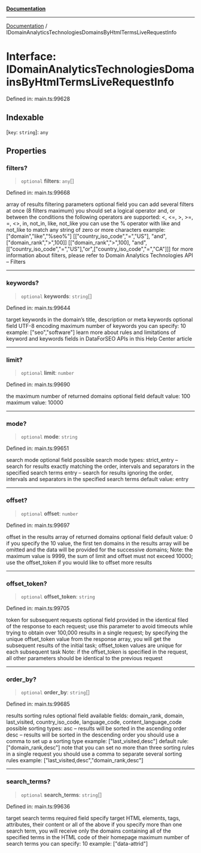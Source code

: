 [**Documentation**](../README.md)

***

[Documentation](../README.md) / IDomainAnalyticsTechnologiesDomainsByHtmlTermsLiveRequestInfo

# Interface: IDomainAnalyticsTechnologiesDomainsByHtmlTermsLiveRequestInfo

Defined in: main.ts:99628

## Indexable

\[`key`: `string`\]: `any`

## Properties

### filters?

> `optional` **filters**: `any`[]

Defined in: main.ts:99668

array of results filtering parameters
optional field
you can add several filters at once (8 filters maximum)
you should set a logical operator and, or between the conditions
the following operators are supported:
<, <=, >, >=, =, <>, in, not_in, like, not_like
you can use the % operator with like and not_like to match any string of zero or more characters
example:
["domain","like","%seo%"]
[["country_iso_code","=","US"],
"and",
["domain_rank",">",100]]
[["domain_rank",">",100],
"and",
[["country_iso_code","=","US"],"or",["country_iso_code","=","CA"]]]
for more information about filters, please refer to Domain Analytics Technologies API – Filters

***

### keywords?

> `optional` **keywords**: `string`[]

Defined in: main.ts:99644

target keywords in the domain’s title, description or meta keywords
optional field
UTF-8 encoding
maximum number of keywords you can specify: 10
example:
["seo","software"]
learn more about rules and limitations of keyword and keywords fields in DataForSEO APIs in this Help Center article

***

### limit?

> `optional` **limit**: `number`

Defined in: main.ts:99690

the maximum number of returned domains
optional field
default value: 100
maximum value: 10000

***

### mode?

> `optional` **mode**: `string`

Defined in: main.ts:99651

search mode
optional field
possible search mode types:
strict_entry – search for results exactly matching the order, intervals and separators in the specified search terms
entry – search for results ignoring the order, intervals and separators in the specified search terms
default value: entry

***

### offset?

> `optional` **offset**: `number`

Defined in: main.ts:99697

offset in the results array of returned domains
optional field
default value: 0
if you specify the 10 value, the first ten domains in the results array will be omitted and the data will be provided for the successive domains;
Note: the maximum value is 9999, the sum of limit and offset must not exceed 10000;
use the offset_token if you would like to offset more results

***

### offset\_token?

> `optional` **offset\_token**: `string`

Defined in: main.ts:99705

token for subsequent requests
optional field
provided in the identical filed of the response to each request;
use this parameter to avoid timeouts while trying to obtain over 100,000 results in a single request;
by specifying the unique offset_token value from the response array, you will get the subsequent results of the initial task;
offset_token values are unique for each subsequent task
Note: if the offset_token is specified in the request, all other parameters should be identical to the previous request

***

### order\_by?

> `optional` **order\_by**: `string`[]

Defined in: main.ts:99685

results sorting rules
optional field
available fields:
domain_rank, domain, last_visited, country_iso_code, language_code, content_language_code
possible sorting types:
asc – results will be sorted in the ascending order
desc – results will be sorted in the descending order
you should use a comma to set up a sorting type
example:
["last_visited,desc"]
default rule:
["domain_rank,desc"]
note that you can set no more than three sorting rules in a single request
you should use a comma to separate several sorting rules
example:
["last_visited,desc","domain_rank,desc"]

***

### search\_terms?

> `optional` **search\_terms**: `string`[]

Defined in: main.ts:99636

target search terms
required field
specify target HTML elements, tags, attributes, their content or all of the above
if you specify more than one search term, you will receive only the domains containing all of the specified terms in the HTML code of their homepage
maximum number of search terms you can specify: 10
example:
["data-attrid"]
